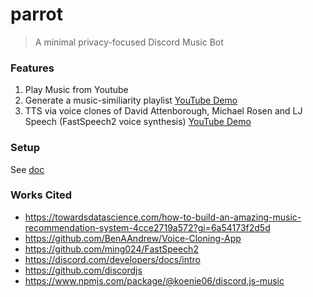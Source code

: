 # parrot
> A minimal privacy-focused Discord Music Bot

### Features
1) Play Music from Youtube
2) Generate a music-similiarity playlist [YouTube Demo](https://www.youtube.com/watch?v=RnAiqSAiP3A)
3) TTS via voice clones of David Attenborough, Michael Rosen and LJ Speech (FastSpeech2 voice synthesis) [YouTube Demo](https://www.youtube.com/watch?v=YSc2GxM-1nU)

### Setup
See [doc](./doc/SETUP.md)

### Works Cited
- https://towardsdatascience.com/how-to-build-an-amazing-music-recommendation-system-4cce2719a572?gi=6a54173f2d5d
- https://github.com/BenAAndrew/Voice-Cloning-App
- https://github.com/ming024/FastSpeech2
- https://discord.com/developers/docs/intro
- https://github.com/discordjs
- https://www.npmjs.com/package/@koenie06/discord.js-music
